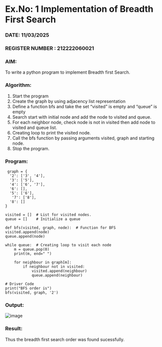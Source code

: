 # Ex.No: 1  Implementation of Breadth First Search 
### DATE:  11/03/2025                                                                        
### REGISTER NUMBER : 212222060021
### AIM: 
To write a python program to implement Breadth first Search. 
### Algorithm:
1. Start the program
2. Create the graph by using adjacency list representation
3. Define a function bfs and take the set “visited” is empty and “queue” is empty
4. Search start with initial node and add the node to visited and queue.
5. For each neighbor node, check node is not in visited then add node to visited and queue list.
6.  Creating loop to print the visited node.
7.   Call the bfs function by passing arguments visited, graph and starting node.
8.   Stop the program.
### Program:

     graph = {
      '2': ['3', '4'],
      '3': ['5'],
      '4': ['6', '7'],
      '6': [],
      '5': ['6'],
       '7': ['8'],
      '8': []
    }

    visited = []  # List for visited nodes.
    queue = []    # Initialize a queue

    def bfs(visited, graph, node):  # Function for BFS
    visited.append(node)
    queue.append(node)

    while queue:  # Creating loop to visit each node
        m = queue.pop(0)
        print(m, end=" ")

        for neighbour in graph[m]:
            if neighbour not in visited:
                visited.append(neighbour)
                queue.append(neighbour)

    # Driver Code
    print("BFS order is")
    bfs(visited, graph, '2')


### Output:

![image](https://github.com/user-attachments/assets/81aacbb9-39d9-4aa9-98bb-e99d6c4f6ade)




### Result:
Thus the breadth first search order was found sucessfully.
